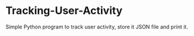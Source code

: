 # Tracking-User-Activity
Simple Python program to track user activity, store it JSON file and print it.
